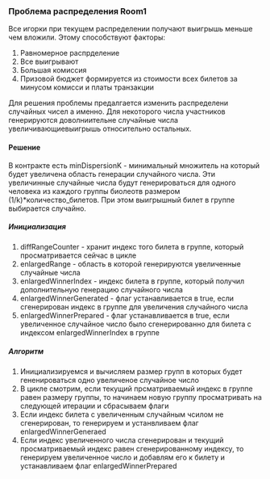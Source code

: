 ### Проблема распределения Room1 
Все игорки при текущем распределении получают выигрышь меньше чем вложили. Этому способствуют факторы:
1. Равномерное распрделение
2. Все выигрывают
3. Большая комиссия
4. Призовой бюджет формируется из стоимости всех билетов за минусом комисси и платы транзакции

Для решения проблемы предалгается изменить распределени случайных чисел а именно. Для некоторого числа участников генерируются доволниительне случайные числа увеличивающиевыигрышь относительно остальных.

#### Решение
В контракте есть minDispersionK - минимальный множитель на который будет увеличена область генерации случайного числа. Эти увеличинные случайные числа будут генерироваться для одного человека из каждого группы биолеотв размером (1/k)*количество_билетов. При этом выигрышный билет в группе выбирается случайно.

##### Инициализация
1. diffRangeCounter - хранит индекс того билета в группе, который просматривается сейчас в цикле
2. enlargedRange - область в которой генерируются увеличенные случайные числа
3. enlargedWinnerIndex - индекс билета в группе, который получил дополнительную генерацию случайного числа
4. enlargedWinnerGenerated - флаг устанавливается в true, если сгенерирован индекс в группе для увеличения случайного числа
5. enlargedWinnerPrepared - флаг устанавливается в true, если увеличенное случайное число было сгенерированно для билета с индексом enlargedWinnerIndex в группе

##### Алгоритм
1. Инициализируемся и вычисляем размер групп в которых будет гененироваться одно увеличеное случайное число
2. В цикле смотрим, если текущий прсматриваемый индекс в группе равен размеру группы, то начинаем новую группу просматривать на следующей итерации и сбрасываем флаги
3. Если индекс билета с увеличенным случайным чсилом не сгенерирован, то генерируем и устанвливаем флаг enlargedWinnerGeneraed
4. Если индекс увеличенного числа сгенерирован и текущий просматриваемый индекс равен сгенерированному индексу, то генерируем увеличенное число и добавлям его к билету и устанавливаем флаг enlargedWinnerPrepared

